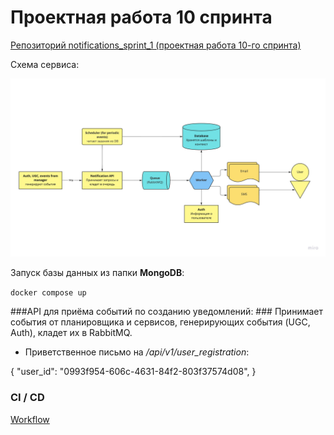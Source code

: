 # Проектная работа 10 спринта

[Репозиторий notifications_sprint_1 (проектная работа 10-го спринта)](https://github.com/NataliaLaktyushkina/notifications_sprint_1)

Схема сервиса:

![scheme](/scheme/Notification_service.jpeg)


Запуск базы данных из папки **MongoDB**:

`docker compose up`

###API для приёма событий по созданию уведомлений: ###
Принимает события от планировщика и сервисов, генерирующих события (UGC, Auth), кладет их в RabbitMQ.

- Приветственное письмо на */api/v1/user_registration*:

{
   "user_id": "0993f954-606c-4631-84f2-803f37574d08",
}

### CI / CD ###
[Workflow](.github/workflows/python.yml)
